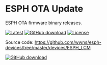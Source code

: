 # ESPH OTA Update
ESPH OTA firmware binary releases.

[![Latest](https://img.shields.io/github/v/tag/wwns/esph_ota?style=for-the-badge&logo=appveyor&color=red&label=last+release)](https://github.com/wwns/esph_ota/releases/download/1.0.2/esphboot.bin)
[![GitHub download](https://img.shields.io/github/downloads/wwns/esph/total.svg?style=for-the-badge&logo=appveyor)](https://github.com/wwns/esph/releases/latest)
[![License](https://img.shields.io/github/license/wwns/esph-devices.svg?style=for-the-badge&logo=appveyor)](https://github.com/wwns/esph-devices/blob/master/LICENSE)

Source code: https://github.com/wwns/esph-devices/tree/master/devices/ESPH_LCM

[![GitHub download](https://img.shields.io/github/downloads/wwns/esph/total.svg?style=for-the-badge&logo=appveyor)](https://github.com/wwns/esph/releases/latest)
